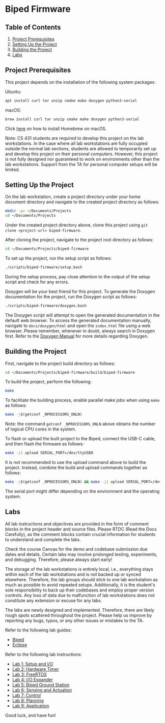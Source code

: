# Biped Firmware

## Table of Contents

1. [Project Prerequisites](#project-prerequisites)
2. [Setting Up the Project](#setting-up-the-project)
3. [Building the Project](#building-the-project)
4. [Labs](#labs)

## Project Prerequisites

This project depends on the installation of the following system packages:

Ubuntu:

```bash
apt install curl tar unzip cmake make doxygen python3-serial
```

macOS:
```bash
brew install curl tar unzip cmake make doxygen python3-serial
```

Click [here](https://brew.sh/) on how to install Homebrew on macOS.

Note: CS 431 students are required to develop this project on the lab workstations. In the case where all lab workstations are fully occupied outside the normal lab sections, students are allowed to temporarily set up and develop this project on their personal computers. However, this project is not fully designed nor guaranteed to work on environments other than the lab workstations. Support from the TA for personal computer setups will be limited.

## Setting Up the Project

On the lab workstation, create a project directory under your home document directory and navigate to the created project directory as follows:
```bash
mkdir -pv ~/Documents/Projects
cd ~/Documents/Projects
```

Under the created project directory above, clone this project using `git clone <project-url> biped-firmware`.

After cloning the project, navigate to the project root directory as follows:
```bash
cd ~/Documents/Projects/biped-firmware
```

To set up the project, run the setup script as follows:
```bash
./scripts/biped-firmware/setup.bash
```

During the setup process, pay close attention to the output of the setup script and check for any errors.

Doxygen will be your best friend for this project. To generate the Doxygen documentation for the project, run the Doxygen script as follows:
```bash
./scripts/biped-firmware/doxygen.bash
```

The Doxygen script will attempt to open the generated documentation in the default web browser. To access the generated documentation manually, navigate to `docs/doxygen/html` and open the `index.html` file using a web browser. Please remember, whenever in doubt, always search in Doxygen first. Refer to the [Doxygen Manual](https://www.doxygen.nl/manual/index.html) for more details regarding Doxygen.

## Building the Project

First, navigate to the project build directory as follows:
```bash
cd ~/Documents/Projects/biped-firmware/build/biped-firmware
```

To build the project, perform the following:
```bash
make
```

To facilitate the building process, enable parallel make jobs when using `make` as follows:
```bash
make -j$(getconf _NPROCESSORS_ONLN)
```

Note: the command `getconf _NPROCESSORS_ONLN` above obtains the number of logical CPU cores in the system.

To flash or upload the built project to the Biped, connect the USB-C cable, and then flash the firmware as follows:
```bash
make -j1 upload SERIAL_PORT=/dev/ttyUSB0
```

It is not recommended to use the upload command above to build the project. Instead, combine the build and upload commands together as follows:
```bash
make -j$(getconf _NPROCESSORS_ONLN) && make -j1 upload SERIAL_PORT=/dev/ttyUSB0
```

The serial port might differ depending on the environment and the operating system.

## Labs

All lab instructions and objectives are provided in the form of comment blocks in the project header and source files. Please RTDC (Read the Docs Carefully), as the comment blocks contain crucial information for students to understand and complete the labs.

Check the course Canvas for the demo and codebase submission due dates and details. Certain labs may involve prolonged testing, experiments, and debugging. Therefore, please always start early!

The storage of the lab workstations is entirely local, i.e., everything stays within each of the lab workstations and is not backed up or synced elsewhere. Therefore, the lab groups should stick to one lab workstation as much as possible to avoid repeated setups. Additionally, it is the student's sole responsibility to back up their codebases and employ proper version controls. Any loss of data due to malfunction of lab workstations does not constitute any extension or excuse for any labs.

The labs are newly designed and implemented. Therefore, there are likely rough spots scattered throughout the project. Please help us improve by reporting any bugs, typos, or any other issues or mistakes to the TA.

Refer to the following lab guides:
- [Biped](docs/biped-firmware/general/biped.md)
- [Eclipse](docs/biped-firmware/general/eclipse.md)

Refer to the following lab instructions:
- [Lab 1: Setup and I/O](docs/biped-firmware/labs/lab_1.md)
- [Lab 2: Hardware Timer](docs/biped-firmware/labs/lab_2.md)
- [Lab 3: FreeRTOS](docs/biped-firmware/labs/lab_3.md)
- [Lab 4: I/O Expander](docs/biped-firmware/labs/lab_4.md)
- [Lab 5: Biped Ground Station](docs/biped-firmware/labs/lab_5.md)
- [Lab 6: Sensing and Actuation](docs/biped-firmware/labs/lab_6.md)
- [Lab 7: Control](docs/biped-firmware/labs/lab_7.md)
- [Lab 8: Planning](docs/biped-firmware/labs/lab_8.md)
- [Lab 9: Application](docs/biped-firmware/labs/lab_9.md)

Good luck, and have fun!
